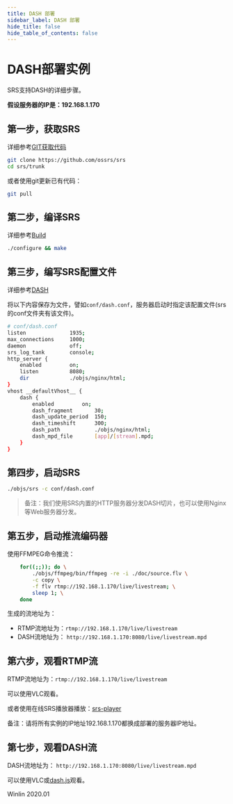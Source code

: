 ```yaml
---
title: DASH 部署
sidebar_label: DASH 部署
hide_title: false
hide_table_of_contents: false
---
```


# DASH部署实例

SRS支持DASH的详细步骤。

**假设服务器的IP是：192.168.1.170**

## 第一步，获取SRS

详细参考[GIT获取代码](https://github.com/ossrs/srs/wiki/v4_CN_Git)

```bash
git clone https://github.com/ossrs/srs
cd srs/trunk
```

或者使用git更新已有代码：

```bash
git pull
```

## 第二步，编译SRS

详细参考[Build](https://github.com/ossrs/srs/wiki/v4_CN_Build)

```bash
./configure && make
```

## 第三步，编写SRS配置文件

详细参考[DASH](https://github.com/ossrs/srs/issues/299#issuecomment-306022840)

将以下内容保存为文件，譬如`conf/dash.conf`，服务器启动时指定该配置文件(srs的conf文件夹有该文件)。

```bash
# conf/dash.conf
listen              1935;
max_connections     1000;
daemon              off;
srs_log_tank        console;
http_server {
    enabled         on;
    listen          8080;
    dir             ./objs/nginx/html;
}
vhost __defaultVhost__ {
    dash {
        enabled         on;
        dash_fragment       30;
        dash_update_period  150;
        dash_timeshift      300;
        dash_path           ./objs/nginx/html;
        dash_mpd_file       [app]/[stream].mpd;
    }
}
```

## 第四步，启动SRS

```bash
./objs/srs -c conf/dash.conf
```

> 备注：我们使用SRS内置的HTTP服务器分发DASH切片，也可以使用Nginx等Web服务器分发。

## 第五步，启动推流编码器

使用FFMPEG命令推流：

```bash
    for((;;)); do \
        ./objs/ffmpeg/bin/ffmpeg -re -i ./doc/source.flv \
        -c copy \
        -f flv rtmp://192.168.1.170/live/livestream; \
        sleep 1; \
    done
```

生成的流地址为：
* RTMP流地址为：`rtmp://192.168.1.170/live/livestream`
* DASH流地址为： `http://192.168.1.170:8080/live/livestream.mpd`

## 第六步，观看RTMP流

RTMP流地址为：`rtmp://192.168.1.170/live/livestream`

可以使用VLC观看。

或者使用在线SRS播放器播放：[srs-player][srs-player]

备注：请将所有实例的IP地址192.168.1.170都换成部署的服务器IP地址。

## 第七步，观看DASH流

DASH流地址为： `http://192.168.1.170:8080/live/livestream.mpd`

可以使用VLC或[dash.js](http://ossrs.net/dash.js/samples/dash-if-reference-player/)观看。

Winlin 2020.01

[nginx]: http://192.168.1.170:8080/nginx.html
[srs-player]: http://ossrs.net/srs.release/trunk/research/players/srs_player.html?vhost=__defaultVhost__&autostart=true&server=192.168.1.170&app=live&stream=livestream&port=1935
[srs-player-19350]: http://ossrs.net/srs.release/trunk/research/players/srs_player.html?vhost=__defaultVhost__&autostart=true&server=192.168.1.170&app=live&stream=livestream&port=19350
[srs-player-ff]: http://ossrs.net/srs.release/trunk/research/players/srs_player.html?vhost=__defaultVhost__&autostart=true&server=192.168.1.170&app=live&stream=livestream_ff
[jwplayer]: http://ossrs.net/srs.release/trunk/research/players/srs_player.html?app=live&stream=livestream.m3u8&server=192.168.1.170&port=8080&autostart=true&vhost=192.168.1.170&schema=http&hls_autostart=true&hls_port=8080
[HLS-Audio-Only]: https://github.com/ossrs/srs/wiki/v4_CN_DeliveryHLS#hlsaudioonly